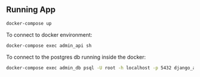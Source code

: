 ## Running App

```sh
docker-compose up
```

To connect to docker environment:

```sh
docker-compose exec admin_api sh
```

To connect to the postgres db running inside the docker:

```sh
docker-compose exec admin_db psql -U root -h localhost -p 5432 django_admin
```
